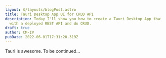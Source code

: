 ```yaml
---
layout: $/layouts/blogPost.astro
title: Tauri Desktop App UI for CRUD API
description: Today I'll show you how to create a Tauri Desktop App that can talk
  with a deployed REST API and do CRUD.
draft: true
author: CM-IV
pubDate: 2022-06-01T17:31:20.319Z
---
```

Tauri is awesome.  To be continued...